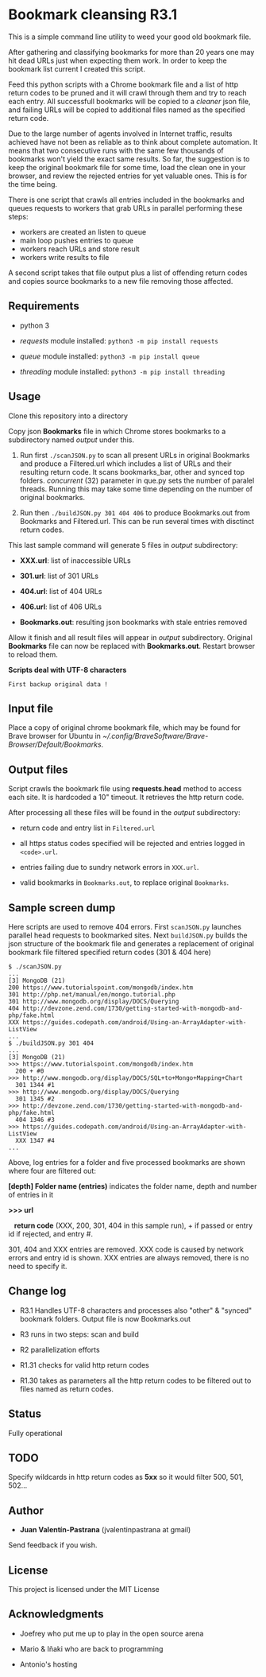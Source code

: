 # Bookmark cleansing R3.1
This is a simple command line utility to weed your good old bookmark file.

After gathering and classifying bookmarks for more than 20 years one may hit dead URLs just when expecting them work. In order to keep the bookmark list current I created this script.

Feed this python scripts with a Chrome bookmark file and a list of http return codes to be pruned and it will crawl through them and try to reach each entry. All successfull bookmarks will be copied to a _cleaner_ json file, and failing URLs will be copied to additional files named as the specified return code.

Due to the large number of agents involved in Internet traffic, results achieved have not been as reliable as to think about complete automation. It means that two consecutive runs with the same few thousands of bookmarks won't yield the exact same results. So far, the suggestion is to keep the original bookmark file for some time, load the clean one in your browser, and review the rejected entries for yet valuable ones. This is for the time being.

There is one script that crawls all entries included in the bookmarks and queues requests to workers that grab URLs in parallel performing these steps:
 - workers are created an listen to queue
 - main loop pushes entries to queue
 - workers reach URLs and store result
 - workers write results to file

A second script takes that file output plus a list of offending return codes and copies source bookmarks to a new file removing those affected.

## Requirements

* python 3

* *requests* module installed: `python3 -m pip install requests`

* *queue* module installed: `python3 -m pip install queue`

* *threading* module installed: `python3 -m pip install threading`

## Usage

Clone this repository into a directory

Copy json **Bookmarks** file in which Chrome stores bookmarks to a subdirectory named _output_ under this.

1. Run first `./scanJSON.py` to scan all present URLs in original Bookmarks and produce a Filtered.url which includes a list of URLs and their resulting return code. It scans bookmarks_bar, other and synced top folders. *concurrent* (32) parameter in que.py sets the number of paralel threads. Running this may take some time depending on the number of original bookmarks.

2. Run then `./buildJSON.py 301 404 406` to produce Bookmarks.out from Bookmarks and Filtered.url. This can be run several times with disctinct return codes.

This last sample command will generate 5 files in _output_ subdirectory:

* **XXX.url**: list of inaccessible URLs

* **301.url**: list of 301 URLs

* **404.url**: list of 404 URLs

* **406.url**: list of 406 URLs

* **Bookmarks.out**: resulting json bookmarks with stale entries removed

Allow it finish and all result files will appear in _output_ subdirectory. Original **Bookmarks** file can now be replaced with **Bookmarks.out**. Restart browser to reload them.

**Scripts deal with UTF-8 characters**

```
First backup original data !
```

## Input file
Place a copy of original chrome bookmark file, which may be found for Brave browser for Ubuntu in _~/.config/BraveSoftware/Brave-Browser/Default/Bookmarks_.

## Output files
Script crawls the bookmark file using **requests.head** method to access each site. It is hardcoded a 10" timeout. It retrieves the http return code.

After processing all these files will be found in the _output_ subdirectory:

* return code and entry list in `Filtered.url`

* all https status codes specified will be rejected and entries logged in `<code>.url`.

* entries failing due to sundry network errors in `XXX.url`.

* valid bookmarks in `Bookmarks.out`, to replace original `Bookmarks`.

## Sample screen dump

Here scripts are used to remove 404 errors. First `scanJSON.py` launches parallel head requests to bookmarked sites. Next `buildJSON.py` builds the json structure of the bookmark file and generates a replacement of original bookmark file filtered specified return codes (301 & 404 here)

```
$ ./scanJSON.py
...
[3] MongoDB (21)
200 https://www.tutorialspoint.com/mongodb/index.htm
301 http://php.net/manual/en/mongo.tutorial.php
301 http://www.mongodb.org/display/DOCS/Querying
404 http://devzone.zend.com/1730/getting-started-with-mongodb-and-php/fake.html
XXX https://guides.codepath.com/android/Using-an-ArrayAdapter-with-ListView
...
$ ./buildJSON.py 301 404
...
[3] MongoDB (21)
>>> https://www.tutorialspoint.com/mongodb/index.htm
  200 + #0
>>> http://www.mongodb.org/display/DOCS/SQL+to+Mongo+Mapping+Chart
  301 1344 #1
>>> http://www.mongodb.org/display/DOCS/Querying
  301 1345 #2
>>> http://devzone.zend.com/1730/getting-started-with-mongodb-and-php/fake.html
  404 1346 #3
>>> https://guides.codepath.com/android/Using-an-ArrayAdapter-with-ListView
  XXX 1347 #4
...
```

Above, log entries for a folder and five processed bookmarks are shown where four are filtered out:

**[depth] Folder name (entries)**  indicates the folder name, depth and number of entries in it

**>>> url**

&nbsp;&nbsp;&nbsp;**return code** (XXX, 200, 301, 404 in this sample run), + if passed or entry id if rejected, and entry #.

301, 404 and XXX entries are removed. XXX code is caused by network errors and entry id is shown. XXX entries are always removed, there is no need to specify it.

## Change log

* R3.1 Handles UTF-8 characters and processes also "other" & "synced" bookmark folders. Output file is now Bookmarks.out

* R3 runs in two steps: scan and build

* R2 parallelization efforts

* R1.31 checks for valid http return codes

* R1.30 takes as parameters all the http return codes to be filtered out to files named as return codes.

## Status

Fully operational

## TODO

Specify wildcards in http return codes as **5xx** so it would filter 500, 501, 502...

## Author

* **Juan Valentín-Pastrana** (jvalentinpastrana at gmail)

Send feedback if you wish.

## License

This project is licensed under the MIT License 

## Acknowledgments

* Joefrey who put me up to play in the open source arena

* Mario & Iñaki who are back to programming

* Antonio's hosting
 
